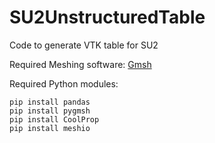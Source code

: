 # SU2UnstructuredTable
Code to generate VTK table for SU2

Required Meshing software:
[Gmsh](http://gmsh.info/#Download)

Required Python modules:
```
pip install pandas
pip install pygmsh
pip install CoolProp
pip install meshio
```
